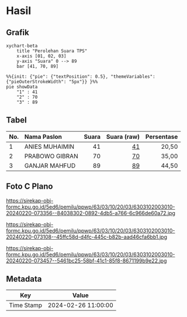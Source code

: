 # Hasil

## Grafik

```mermaid
xychart-beta
    title "Perolehan Suara TPS"
    x-axis [01, 02, 03]
    y-axis "Suara" 0 --> 89
    bar [41, 70, 89]
```

```mermaid
%%{init: {"pie": {"textPosition": 0.5}, "themeVariables": {"pieOuterStrokeWidth": "5px"}} }%%
pie showData
    "1" : 41
    "2" : 70
    "3" : 89
```

## Tabel

| No. | Nama Paslon    | Suara | Suara (raw) | Persentase |
|:--- |:-------------- | -----:| -----------:| ----------:|
| 1   | ANIES MUHAIMIN | 41    | [41][p-1]   | 20,50      |
| 2   | PRABOWO GIBRAN | 70    | [70][p-2]   | 35,00      |
| 3   | GANJAR MAHFUD  | 89    | [89][p-3]   | 44,50      |


[p-1]: https://github.com/gigit-pemilu/pemilu-2024/blob/main/pilpres/hitung-suara/sub/63-kalimantan-selatan/sub/03-banjar/sub/10-sungai-pinang/sub/2003-kahelaan/sub/010-tps/sub/paslon-1.txt
[p-2]: https://github.com/gigit-pemilu/pemilu-2024/blob/main/pilpres/hitung-suara/sub/63-kalimantan-selatan/sub/03-banjar/sub/10-sungai-pinang/sub/2003-kahelaan/sub/010-tps/sub/paslon-2.txt
[p-3]: https://github.com/gigit-pemilu/pemilu-2024/blob/main/pilpres/hitung-suara/sub/63-kalimantan-selatan/sub/03-banjar/sub/10-sungai-pinang/sub/2003-kahelaan/sub/010-tps/sub/paslon-3.txt

## Foto C Plano

https://sirekap-obj-formc.kpu.go.id/5ed6/pemilu/ppwp/63/03/10/20/03/6303102003010-20240220-073356--84038302-0892-4db5-a766-6c966de60a72.jpg

https://sirekap-obj-formc.kpu.go.id/5ed6/pemilu/ppwp/63/03/10/20/03/6303102003010-20240220-073108--45ffc58d-d4fc-445c-b82b-aad46cfa6bb1.jpg

https://sirekap-obj-formc.kpu.go.id/5ed6/pemilu/ppwp/63/03/10/20/03/6303102003010-20240220-073457--5461bc25-58bf-41c1-85f8-8671199b9e22.jpg


## Metadata

| Key        | Value               |
| ---------- | ------------------- |
| Time Stamp | 2024-02-26 11:00:00 |



